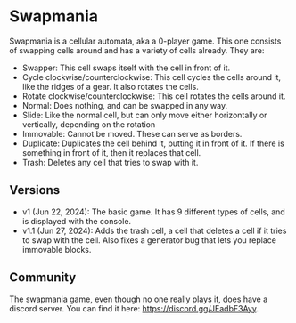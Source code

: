 # Swapmania
Swapmania is a cellular automata, aka a 0-player game. This one consists of swapping cells around and has a variety of cells already. They are:
- Swapper: This cell swaps itself with the cell in front of it.
- Cycle clockwise/counterclockwise: This cell cycles the cells around it, like the ridges of a gear. It also rotates the cells.
- Rotate clockwise/counterclockwise: This cell rotates the cells around it.
- Normal: Does nothing, and can be swapped in any way.
- Slide: Like the normal cell, but can only move either horizontally or vertically, depending on the rotation
- Immovable: Cannot be moved. These can serve as borders.
- Duplicate: Duplicates the cell behind it, putting it in front of it. If there is something in front of it, then it replaces that cell.
- Trash: Deletes any cell that tries to swap with it.

## Versions
- v1 (Jun 22, 2024): The basic game. It has 9 different types of cells, and is displayed with the console.
- v1.1 (Jun 27, 2024): Adds the trash cell, a cell that deletes a cell if it tries to swap with the cell. Also fixes a generator bug that lets you replace immovable blocks.

## Community
The swapmania game, even though no one really plays it, does have a discord server. You can find it here: https://discord.gg/JEadbF3Ayy.